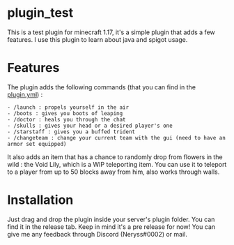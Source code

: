 # plugin_test
This is a test plugin for minecraft 1.17, it's a simple plugin that adds a few features. I use this plugin to learn about java and spigot usage.

# Features

The plugin adds the following commands (that you can find in the [plugin.yml](plugin_test/src/plugin.yml)) :
```
- /launch : propels yourself in the air
- /boots : gives you boots of leaping
- /doctor : heals you through the chat
- /skulls : gives your head or a desired player's one
- /starstaff : gives you a buffed trident
- /changeteam : change your current team with the gui (need to have an armor set equipped)
```

It also adds an item that has a chance to randomly drop from flowers in the wild : the Void Lily, which is a WIP teleporting item.
You can use it to teleport to a player from up to 50 blocks away from him, also works through walls.

# Installation
Just drag and drop the plugin inside your server's plugin folder. You can find it in the release tab. Keep in mind it's a pre release for now!
You can give me any feedback through Discord (Neryss#0002) or mail.
